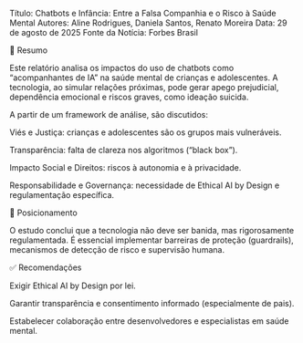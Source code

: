 Título: Chatbots e Infância: Entre a Falsa Companhia e o Risco à Saúde Mental
Autores: Aline Rodrigues, Daniela Santos, Renato Moreira
Data: 29 de agosto de 2025
Fonte da Notícia: Forbes Brasil

📌 Resumo

Este relatório analisa os impactos do uso de chatbots como “acompanhantes de IA” na saúde mental de crianças e adolescentes. A tecnologia, ao simular relações próximas, pode gerar apego prejudicial, dependência emocional e riscos graves, como ideação suicida.

A partir de um framework de análise, são discutidos:

Viés e Justiça: crianças e adolescentes são os grupos mais vulneráveis.

Transparência: falta de clareza nos algoritmos (“black box”).

Impacto Social e Direitos: riscos à autonomia e à privacidade.

Responsabilidade e Governança: necessidade de Ethical AI by Design e regulamentação específica.

🎯 Posicionamento

O estudo conclui que a tecnologia não deve ser banida, mas rigorosamente regulamentada. É essencial implementar barreiras de proteção (guardrails), mecanismos de detecção de risco e supervisão humana.

✅ Recomendações

Exigir Ethical AI by Design por lei.

Garantir transparência e consentimento informado (especialmente de pais).

Estabelecer colaboração entre desenvolvedores e especialistas em saúde mental.
